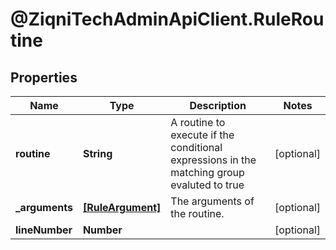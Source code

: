 # @ZiqniTechAdminApiClient.RuleRoutine

## Properties

Name | Type | Description | Notes
------------ | ------------- | ------------- | -------------
**routine** | **String** | A routine to execute if the conditional expressions in the matching group evaluted to true | [optional] 
**_arguments** | [**[RuleArgument]**](RuleArgument.md) | The arguments of the routine. | [optional] 
**lineNumber** | **Number** |  | [optional] 


